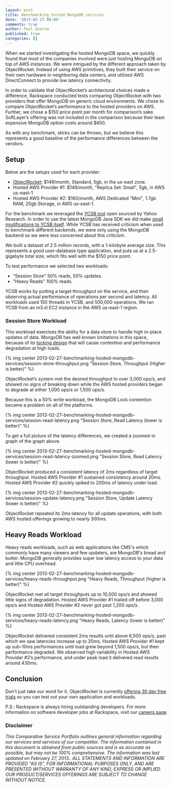 ```yaml
---
layout: post
title: Benchmarking hosted MongoDB services
date: '2013-02-27 09:00'
comments: true
author: Paul Querna
published: true
categories: []
---
```


When we started investigating the hosted MongoDB space, we quickly found that most of the companies involved were just hosting MongoDB on top of AWS instances. We were intrigued by the different approach taken by ObjectRocket.  Instead of using AWS primitives, they built their service on their own hardware in neighboring data centers, and utilized AWS DirectConnect to provide low latency connectivity.

In order to validate that ObjectRocket’s architectural choices made a difference, Rackspace conducted tests comparing ObjectRocket with two providers that offer MongoDB on generic cloud environments. We chose to compare ObjectRocket’s performance to the hosted providers on AWS. Further, we chose a $150 price point per month for comparison’s sake. SoftLayer’s offering was not included in the comparison because their least expensive MongoDB option costs around $650.
<!-- more -->
As with any benchmark, sticks can be thrown, but we believe this represents a good baseline of the performance differences between the vendors.

## Setup

Below are the setups used for each provider:

* [ObjectRocket](http://www.objectrocket.com/): $149/month, Standard, 5gb, in the us-east zone.
* Hosted AWS Provider #1: $149/month, "Replica Set: Small", 5gb, in AWS us-east-1
* Hosted AWS Provider #2: $160/month, AWS Dedicated "Mini", 1.7gb RAM, 20gb Storage, in AWS us-east-1.

For the benchmark we leveraged the [YCSB tool](https://github.com/brianfrankcooper/YCSB/) open sourced by Yahoo Research. In order to use the latest MongoDB Java SDK we did make [small modifications to YCSB itself](https://github.com/brianfrankcooper/YCSB/pull/112).  While YCSB has received criticism when used to benchmark different backends, we were only using the MongoDB backend so we were less concerned about this criticism.

We built a dataset of 2.5 million records, with a 1-kilobyte average size. This represents a good user-database type application, and puts us at a 2.5-gigabyte total size, which fits well with the $150 price point.

To test performance we selected two workloads:

* “Session Store" 50% reads, 50% updates.
* "Heavy Reads" 100% reads.

YCSB works by putting a target throughput on the service, and then observing actual performance of operations per second and latency. All workloads used 150 threads in YCSB, and 500,000 operations. We ran YCSB from an m3.xl EC2 instance in the AWS us-east-1 region.

### Session Store Workload

This workload exercises the ability for a data store to handle high in-place updates of data. MongoDB has well known limitations in this space, because of its [locking design](http://docs.mongodb.org/manual/faq/concurrency/) that will cause contention and performance degradation at high loads.

{% img center 2013-02-27-benchmarking-hosted-mongodb-services/session-store-throughput.png "Session Store, Throughput (Higher is better)" %}

ObjectRocket’s system met the desired throughput to over 3,000 ops/s, and showed no signs of breaking down while the AWS hosted providers began to degrade at either 1,000 ops/s or 1,500 ops/s.

Because this is a 50% write workload, the MongoDB Lock contention became a problem on all of the platforms.

{% img center 2013-02-27-benchmarking-hosted-mongodb-services/session-read-latency.png "Session Store, Read Latency (lower is better)" %}

To get a full picture of the latency differences, we created a zoomed-in graph of the graph above.

{% img center 2013-02-27-benchmarking-hosted-mongodb-services/session-read-latency-zoomed.png "Session Store, Read Latency (lower is better)" %}

ObjectRocket produced a consistent latency of 2ms regardless of target throughput. Hosted AWS Provider #1 sustained consistency around 20ms. Hosted AWS Provider #2 quickly spiked to 200ms of latency under load.

{% img center 2013-02-27-benchmarking-hosted-mongodb-services/session-update-latency.png "Session Store, Update Latency (lower is better)" %}

ObjectRocket repeated its 2ms latency for all update operations, with both AWS hosted offerings growing to nearly 300ms.

## Heavy Reads Workload

Heavy reads workloads, such as web applications like CMS's which commonly have many viewers and few updaters, are MongoDB's bread and butter. MongoDB generally provides super low latency access to your data and little CPU overhead.

{% img center 2013-02-27-benchmarking-hosted-mongodb-services/heavy-reads-throughput.png "Heavy Reads, Throughput (higher is better)" %}

ObjectRocket met all target throughputs up to 10,500 ops/s and showed little signs of degradation. Hosted AWS Provider #1 trailed off before 3,000 ops/s and Hosted AWS Provider #2 never got past 1,200 ops/s.

{% img center 2013-02-27-benchmarking-hosted-mongodb-services/heavy-reads-latency.png "Heavy Reads, Latency (lower is better)" %}

ObjectRocket delivered consistent 2ms results until above 6,500 ops/s, past which we saw latencies increase up to 20ms. Hosted AWS Provider #1 kept up sub-10ms performances until load grew beyond 1,500 ops/s, but then performance degraded. We observed high variability in Hosted AWS Provider #2’s performance, and under peak load it delivered read results around 430ms.

## Conclusion

Don't just take our word for it, ObjectRocket is currently [offering 30 day free trials](http://objectrocket.com/pricing) so you can test out your own application and workloads.

P.S.: Rackspace is always hiring outstanding developers. For more information on software developer jobs at Rackspace, visit our [careers page](http://jobs.rackspace.com/go/software-developer-jobs/247407/)

### Disclaimer

*This Comparative Service Portfolio outlines general information
regarding our services and services of our competitor. The information
contained in this document is obtained from public sources and is as
accurate as possible, but may not be 100% comprehensive. The
information was last updated on February 27, 2013.. ALL STATEMENTS AND
INFORMATION ARE PROVIDED "AS IS", FOR INFORMATIONAL PURPOSES ONLY, AND
ARE PRESENTED WITHOUT WARRANTY OF ANY KIND, EXPRESS OR IMPLIED. OUR
PRODUCT/SERVICES OFFERINGS ARE SUBJECT TO CHANGE WITHOUT NOTICE.*
